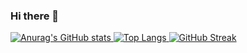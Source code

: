 ### Hi there 👋

[![Anurag's GitHub stats](https://github-readme-stats.vercel.app/api?username=bobabnoba&show_icons=true&count_private=true&theme=gruvbox)
![Top Langs](https://github-readme-stats.vercel.app/api/top-langs/?username=bobabnoba&langs_count=8&layout=compact&theme=gruvbox)
![GitHub Streak](https://github-readme-streak-stats.herokuapp.com/?user=bobabnoba&theme=dark)](https://git.io/streak-stats)

<!--
**bobabnoba/bobabnoba** is a ✨ _special_ ✨ repository because its `README.md` (this file) appears on your GitHub profile.

Here are some ideas to get you started:

- 🔭 I’m currently working on ...
- 🌱 I’m currently learning ...
- 👯 I’m looking to collaborate on ...
- 🤔 I’m looking for help with ...
- 💬 Ask me about ...
- 📫 How to reach me: ...
- 😄 Pronouns: ...
- ⚡ Fun fact: ...
-->

